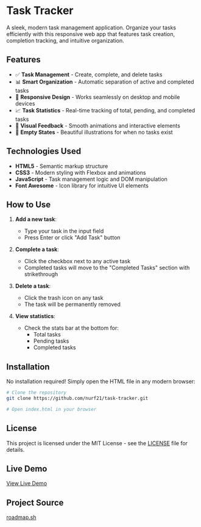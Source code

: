 # Task Tracker

A sleek, modern task management application. Organize your tasks efficiently with this responsive web app that features task creation, completion tracking, and intuitive organization.

## Features

- ✅ **Task Management** - Create, complete, and delete tasks
- 📊 **Smart Organization** - Automatic separation of active and completed tasks
- 📱 **Responsive Design** - Works seamlessly on desktop and mobile devices
- 📈 **Task Statistics** - Real-time tracking of total, pending, and completed tasks
- 🎨 **Visual Feedback** - Smooth animations and interactive elements
- 📂 **Empty States** - Beautiful illustrations for when no tasks exist

## Technologies Used

- **HTML5** - Semantic markup structure
- **CSS3** - Modern styling with Flexbox and animations
- **JavaScript** - Task management logic and DOM manipulation
- **Font Awesome** - Icon library for intuitive UI elements

## How to Use

1. **Add a new task**:

   - Type your task in the input field
   - Press Enter or click "Add Task" button

2. **Complete a task**:

   - Click the checkbox next to any active task
   - Completed tasks will move to the "Completed Tasks" section with strikethrough

3. **Delete a task**:

   - Click the trash icon on any task
   - The task will be permanently removed

4. **View statistics**:
   - Check the stats bar at the bottom for:
     - Total tasks
     - Pending tasks
     - Completed tasks

## Installation

No installation required! Simply open the HTML file in any modern browser:

```bash
# Clone the repository
git clone https://github.com/nurf21/task-tracker.git

# Open index.html in your browser
```

## License

This project is licensed under the MIT License - see the [LICENSE](LICENSE) file for details.

## Live Demo

[View Live Demo](https://nurf21.github.io/task-tracker/)

## Project Source

[roadmap.sh](https://roadmap.sh/projects/task-tracker-js)

